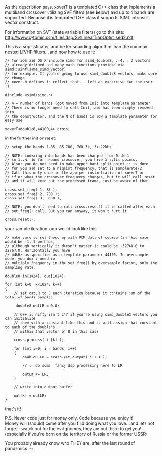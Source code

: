 As the description says, xoverT is a templated C++ class that implements a
multiband crossover utilizing SVF filters (see below) and up to 4 bands are supported.
Because it is templated C++ class it supports SIMD intrinsict vector construct.

For information on SVF (state variable filters) go to this site:
http://www.cytomic.com/files/dsp/SvfLinearTrapOptimised2.pdf

This is a sophisticated and better sounding algorithm than the 
common nested LP/HP filters... and now how to use it:

    // for iOS and OS X include simd for simd_double8, ..4, ..2 vectors
    // already defined and many math functions provided via simd::sinf(some_simd_vector)
    // for example. If you're going to use simd_double8 vectors, make sure to change 
    // xover.h defines to reflect that... left as excercise for the user :)
    
    #include <simd/simd.h>
    
    // 4 = number of bands (got moved from Init into template parameter
    // There is no longer need to call Init, and has been simply removed into
    // the constructor, and the N of bands is now a template parameter for easy use
    
    xoverT<double8,44100,4> cross;

in the further init or reset:

    // setup the bands 1-85, 85-700, 700-3k, 3k-22kHz
    
    // NOTE: indexing into bands has been changed from 0..N-1 
    // to 1..N. So for 4-band crossover, you have 3 split points.
    // Also: you do not need to make upper band split point it is done
    // for you and set to a niquist frequency, that is samplerate/2
    // Call this only once in the app per instantiation of xoverT or
    // if or when the crossover frequency changes, but it will call reset
    // and it will zero out the processed frame, just be aware of that
    
    cross.set_freq( 1, 85 );
    cross.set_freq( 2, 700 );
    cross.set_freq( 3, 3000 );

    // NOTE: you don't need to call cross.reset() it is called after each
    // set_freq() call. But you can anyway, it won't hurt it
    
    cross.reset();

your sample iteration loop would look like this:

    // make sure to set those up with PCM data of course (in this case would be -1..1 perhaps,
    // although vertically it doesn't matter it could be -32768.0 to 32767.0. Horizontally you have
    // 44kHz as specified as a template parameter 44100. In oversample mode, you don't need to 
    // multiply frequency in the set_freq() by oversample factor, only the sampling rate.
    
    double8 in[1024], out[1024]; 

    for (int k=0; k<1024; k++) 
    {
        // set outLR to 0 each iteration because it contains sum of the total of bands samples
         
         double8 outLR = 0.0;

        // C++ is nifty isn't it? if you're using simd_doubleX vectors you can initialize
        // them with a constant like this and it will assign that constant to each of the double's
        // within that vector of 8 in this case
        
        cross.process( in[k] );

        for (int i=0; i < bands; i++)
        {
            double8 LR = cross.get_output( i + 1 );
    
            // .. do some  fancy dsp processing here to LR
        
            outLR += LR;     
        }
    
        // write into output buffer
        
        out[k] = outLR;
    }

that's it!

P.S. Never code just for money only. Code because you enjoy it!  
Money will (should) come after you find doing what you love... and
lets not forget - watch out for the evil gnomes, they are out there to get you!
(especially if you're born on the territory of Russia or the former USSR)

You probably already know who THEY are, after the last round of pandemics ;-)
